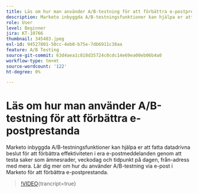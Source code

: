 ```yaml
---
title: Läs om hur man använder A/B-testning för att förbättra e-postprestanda
description: Marketo inbyggda A/B-testningsfunktioner kan hjälpa er att fatta datadrivna beslut för att förbättra effektiviteten i era e-postmeddelanden genom att testa saker som ämnesrader, veckodag och tidpunkt på dagen, från-adress med mera. Lär dig mer om hur du använder A/B-testning via e-post i Marketo för att förbättra e-postprestanda.
role: User
level: Beginner
jira: KT-10766
thumbnail: 345483.jpeg
exl-id: 94527801-50cc-4eb0-b75e-7db6911c38aa
feature: A/B Testing
source-git-commit: 63d4aea1c818d35724c0cdc14e69ea00eb06b4a0
workflow-type: tm+mt
source-wordcount: '122'
ht-degree: 0%

---
```


# Läs om hur man använder A/B-testning för att förbättra e-postprestanda

Marketo inbyggda A/B-testningsfunktioner kan hjälpa er att fatta datadrivna beslut för att förbättra effektiviteten i era e-postmeddelanden genom att testa saker som ämnesrader, veckodag och tidpunkt på dagen, från-adress med mera. Lär dig mer om hur du använder A/B-testning via e-post i Marketo för att förbättra e-postprestanda.

>[!VIDEO](https://video.tv.adobe.com/v/345483/?quality=12&learn=on){trancript=true}
